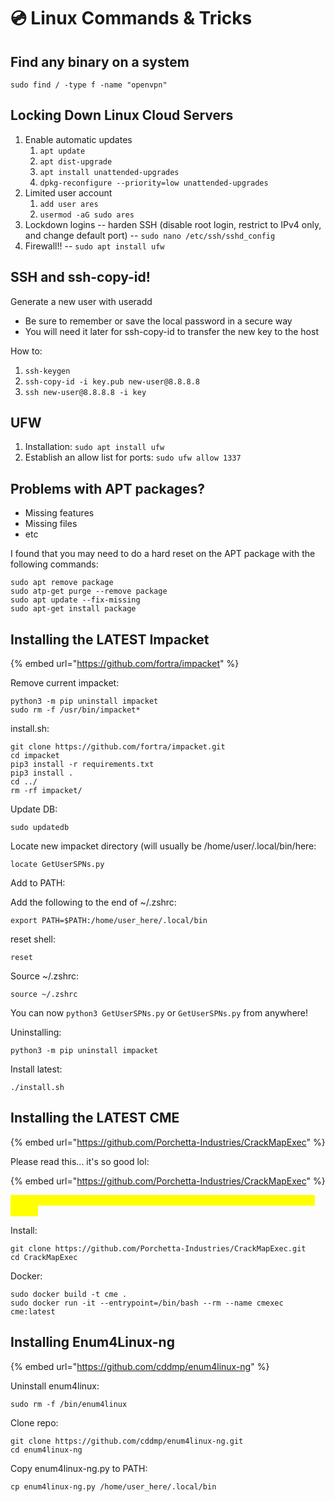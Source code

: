 # 💿 Linux Commands & Tricks

## Find any binary on a system

```
sudo find / -type f -name "openvpn"
```

## Locking Down Linux Cloud Servers

1. Enable automatic updates
   1. `apt update`
   2. `apt dist-upgrade`
   3. `apt install unattended-upgrades`
   4. `dpkg-reconfigure --priority=low unattended-upgrades`
2. Limited user account
   1. `add user ares`
   2. `usermod -aG sudo ares`
3. Lockdown logins -- harden SSH (disable root login, restrict to IPv4 only, and change default port) -- `sudo nano /etc/ssh/sshd_config`
4. Firewall!! -- `sudo apt install ufw`

## SSH and ssh-copy-id!

Generate a new user with useradd

* Be sure to remember or save the local password in a secure way
* You will need it later for ssh-copy-id to transfer the new key to the host

How to:

1. `ssh-keygen`
2. `ssh-copy-id -i key.pub new-user@8.8.8.8`
3. `ssh new-user@8.8.8.8 -i key`

## UFW

1. Installation: `sudo apt install ufw`
2. Establish an allow list for ports: `sudo ufw allow 1337`

## Problems with APT packages?

* Missing features
* Missing files
* etc

I found that you may need to do a hard reset on the APT package with the following commands:

```
sudo apt remove package
sudo atp-get purge --remove package
sudo apt update --fix-missing
sudo apt-get install package
```

## Installing the LATEST Impacket

{% embed url="https://github.com/fortra/impacket" %}

Remove current impacket:

```
python3 -m pip uninstall impacket
sudo rm -f /usr/bin/impacket*
```

install.sh:

```
git clone https://github.com/fortra/impacket.git
cd impacket
pip3 install -r requirements.txt
pip3 install .
cd ../
rm -rf impacket/
```

Update DB:

```
sudo updatedb
```

Locate new impacket directory (will usually be /home/user/.local/bin/here:

```
locate GetUserSPNs.py
```

Add to PATH:

Add the following to the end of \~/.zshrc:

```
export PATH=$PATH:/home/user_here/.local/bin
```

reset shell:

```
reset
```

Source \~/.zshrc:

```
source ~/.zshrc
```

You can now `python3 GetUserSPNs.py` or `GetUserSPNs.py` from anywhere!

Uninstalling:

```
python3 -m pip uninstall impacket
```

Install latest:

```
./install.sh
```

## Installing the LATEST CME

{% embed url="https://github.com/Porchetta-Industries/CrackMapExec" %}

Please read this... it's so good lol:

{% embed url="https://github.com/Porchetta-Industries/CrackMapExec" %}

<mark style="color:yellow;">We will need to use Docker because me and a couple friends kept getting errors.</mark>

Install:

```
git clone https://github.com/Porchetta-Industries/CrackMapExec.git
cd CrackMapExec
```

Docker:

```
sudo docker build -t cme .
sudo docker run -it --entrypoint=/bin/bash --rm --name cmexec cme:latest
```

## Installing Enum4Linux-ng

{% embed url="https://github.com/cddmp/enum4linux-ng" %}

Uninstall enum4linux:

```
sudo rm -f /bin/enum4linux
```

Clone repo:

```
git clone https://github.com/cddmp/enum4linux-ng.git
cd enum4linux-ng
```

Copy enum4linux-ng.py to PATH:

```
cp enum4linux-ng.py /home/user_here/.local/bin
```

